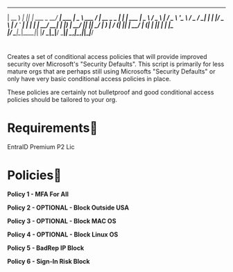 # 

  ____       _   _            ____            ____        __             _ _       
 | __ )  ___| |_| |_ ___ _ __/ ___|  ___  ___|  _ \  ___ / _| __ _ _   _| | |_ ___ 
 |  _ \ / _ \ __| __/ _ \ '__\___ \ / _ \/ __| | | |/ _ \ |_ / _` | | | | | __/ __|
 | |_) |  __/ |_| ||  __/ |   ___) |  __/ (__| |_| |  __/  _| (_| | |_| | | |_\__ \
 |____/ \___|\__|\__\___|_|  |____/ \___|\___|____/ \___|_|  \__,_|\__,_|_|\__|___/
                                                                                   

#

Creates a set of conditional access policies that will provide improved security over Microsoft's "Security Defaults".  This script is primarily for less mature orgs that are perhaps still using Microsofts "Security Defaults"  or only have very basic conditional access policies in place. 

These policies are certainly not bulletproof and good conditional access policies should be tailored to your org. 

# Requirements📃
EntraID Premium P2 Lic

# Policies🔏

**Policy 1 - MFA For All**

**Policy 2 - OPTIONAL - Block Outside USA**

**Policy 3 - OPTIONAL - Block MAC OS**

**Policy 4 - OPTIONAL - Block Linux OS**

**Policy 5 - BadRep IP Block**

**Policy 6 - Sign-In Risk Block**



